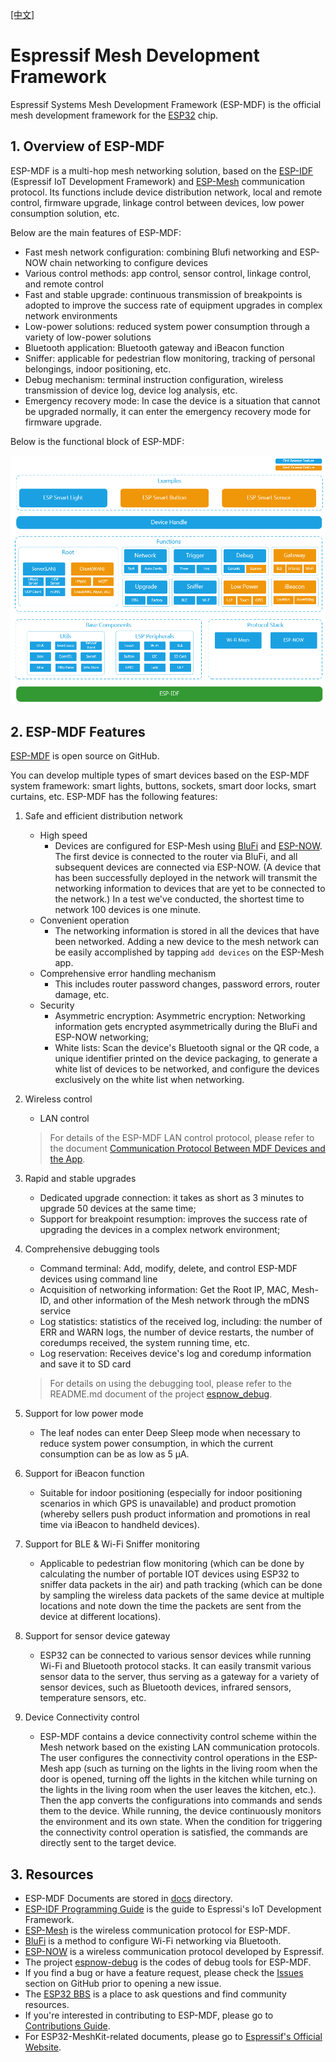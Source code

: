 [[中文]](README_cn.md)

# Espressif Mesh Development Framework

Espressif Systems Mesh Development Framework (ESP-MDF) is the official mesh development framework for the [ESP32](https://espressif.com/en/products/hardware/esp32/overview) chip.

## 1. Overview of ESP-MDF

ESP-MDF is a multi-hop mesh networking solution, based on the [ESP-IDF](https://github.com/espressif/esp-idf) (Espressif IoT Development Framework) and [ESP-Mesh](https://esp-idf.readthedocs.io/en/latest/api-guides/mesh.html) communication protocol. Its functions include device distribution network, local and remote control, firmware upgrade, linkage control between devices, low power consumption solution, etc.

Below are the main features of ESP-MDF:

* Fast mesh network configuration: combining Blufi networking and ESP-NOW chain networking to configure devices
* Various control methods: app control, sensor control, linkage control, and remote control
* Fast and stable upgrade: continuous transmission of breakpoints is adopted to improve the success rate of equipment upgrades in complex network environments
* Low-power solutions: reduced system power consumption through a variety of low-power solutions
* Bluetooth application: Bluetooth gateway and iBeacon function
* Sniffer: applicable for pedestrian flow monitoring, tracking of personal belongings, indoor positioning, etc.
* Debug mechanism: terminal instruction configuration, wireless transmission of device log, device log analysis, etc.
* Emergency recovery mode: In case  the device is a situation that cannot be upgraded normally, it can enter the emergency recovery mode for firmware upgrade.

Below is the functional block of ESP-MDF:

<div align=center>
<img src="docs/_static/esp_mdf_block_diagram.png" width="800">
</div>

## 2. ESP-MDF Features

[ESP-MDF](https://github.com/espressif/esp-mdf) is open source on GitHub.

You can develop multiple types of smart devices based on the ESP-MDF system framework: smart lights, buttons, sockets, smart door locks, smart curtains, etc. ESP-MDF has the following features:

1. Safe and efficient distribution network
    * High speed
        * Devices are configured for ESP-Mesh using [BluFi](https://esp-idf.readthedocs.io/en/latest/api-reference/bluetooth/esp_blufi.html) and [ESP-NOW](https://esp-idf.readthedocs.io/en/latest/api-reference/wifi/esp_now.html). The first device is connected to the router via BluFi, and all subsequent devices are connected via ESP-NOW. (A device that has been successfully deployed in the network will transmit the networking information to devices that are yet to be connected to the network.) In a test we've conducted, the shortest time to network 100 devices is one minute.
    * Convenient operation
        * The networking information is stored in all the devices that have been networked. Adding a new device to the mesh network can be easily accomplished by tapping `add devices` on the ESP-Mesh app.
    * Comprehensive error handling mechanism
        * This includes router password changes, password errors, router damage, etc.
    * Security
        * Asymmetric encryption: Asymmetric encryption: Networking information gets encrypted asymmetrically during the BluFi and ESP-NOW networking;
        * White lists: Scan the device's Bluetooth signal or the QR code, a unique identifier printed on the device packaging, to generate a white list of devices to be networked, and configure the devices exclusively on the white list when networking.

2. Wireless control
    * LAN control

    > For details of the ESP-MDF LAN control protocol, please refer to the document [Communication Protocol Between MDF Devices and the App](docs/en/application-notes/mdf_lan_protocol_guide_en.md).

3. Rapid and stable upgrades
    * Dedicated upgrade connection: it takes as short as 3 minutes to upgrade 50 devices at the same time;
    * Support for breakpoint resumption: improves the success rate of upgrading the devices in a complex network environment;

4. Comprehensive debugging tools
    * Command terminal: Add, modify, delete, and control ESP-MDF devices using command line
    * Acquisition of networking information: Get the Root IP, MAC, Mesh-ID, and other information of the Mesh network through the mDNS service
    * Log statistics: statistics of the received log, including: the number of ERR and WARN logs, the number of device restarts, the number of coredumps received, the system running time, etc.
    * Log reservation: Receives device's log and coredump information and save it to SD card

    > For details on using the debugging tool, please refer to the README.md document of the project [espnow_debug](https://github.com/espressif/esp-mdf/tree/master/examples/espnow_debug).

5. Support for low power mode
    * The leaf nodes can enter Deep Sleep mode when necessary to reduce system power consumption, in which the current consumption can be as low as 5 μA.

6. Support for iBeacon function
    * Suitable for indoor positioning (especially for indoor positioning scenarios in which GPS is unavailable) and product promotion (whereby sellers push product information and promotions in real time via iBeacon to handheld devices).

7. Support for BLE & Wi-Fi Sniffer monitoring
    * Applicable to pedestrian flow monitoring (which can be done by calculating the number of portable IOT devices using ESP32 to sniffer data packets in the air) and path tracking (which can be done by sampling the wireless data packets of the same device at multiple locations and note down the time the packets are sent from the device at different locations).

8. Support for sensor device gateway
   * ESP32 can be connected to various sensor devices while running Wi-Fi and Bluetooth protocol stacks. It can easily transmit various sensor data to the server, thus serving as a gateway for a variety of sensor devices, such as Bluetooth devices, infrared sensors, temperature sensors, etc.

9. Device Connectivity control
    * ESP-MDF contains a device connectivity control scheme within the Mesh network based on the existing LAN communication protocols. The user configures the connectivity control operations in the ESP-Mesh app (such as turning on the lights in the living room when the door is opened, turning off the lights in the kitchen while turning on the lights in the living room when the user leaves the kitchen, etc.). Then the app converts the configurations into commands and sends them to the device. While running, the device continuously monitors the environment and its own state. When the condition for triggering the connectivity control operation is satisfied, the commands are directly sent to the target device.

## 3. Resources

* ESP-MDF Documents are stored in [docs](docs) directory.
* [ESP-IDF Programming Guide](https://esp-idf.readthedocs.io/en/latest/) is the guide to Espressi's IoT Development Framework.
* [ESP-Mesh](https://esp-idf.readthedocs.io/en/latest/api-guides/mesh.html) is the wireless communication protocol for ESP-MDF.
* [BluFi](https://esp-idf.readthedocs.io/en/latest/api-reference/bluetooth/esp_blufi.html) is a method to configure Wi-Fi networking via Bluetooth.
* [ESP-NOW](https://esp-idf.readthedocs.io/en/latest/api-reference/wifi/esp_now.html) is a wireless communication protocol developed by Espressif.
* The project [espnow-debug](https://github.com/espressif/esp-mdf/tree/master/examples/espnow_debug) is the codes of debug tools for ESP-MDF.
* If you find a bug or have a feature request, please check the [Issues](https://github.com/espressif/esp-mdf/issues) section on GitHub prior to opening a new issue.
* The [ESP32 BBS](https://esp32.com/) is a place to ask questions and find community resources.
* If you're interested in contributing to ESP-MDF, please go to [Contributions Guide](docs/en/contribute/contribute_en.md).
* For ESP32-MeshKit-related documents, please go to [Espressif's Official Website](https://www.espressif.com/en/support/download/documents?keys=&field_technology_tid%5B%5D=18).
